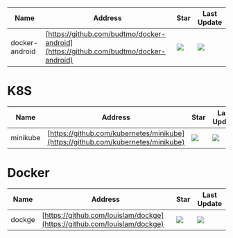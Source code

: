 Name| Address | Star| Last Update
-|-|-|-|
docker-android|[https://github.com/budtmo/docker-android](https://github.com/budtmo/docker-android)|<img src="https://img.shields.io/github/stars/budtmo/docker-android?style=for-the-badge" />|<img src="https://img.shields.io/github/last-commit/budtmo/docker-android?style=for-the-badge" />

# K8S
Name| Address | Star| Last Update
-|-|-|-|
minikube|[https://github.com/kubernetes/minikube](https://github.com/kubernetes/minikube)|<img src="https://img.shields.io/github/stars/kubernetes/minikube?style=for-the-badge" />|<img src="https://img.shields.io/github/last-commit/kubernetes/minikube?style=for-the-badge" />

# Docker
Name| Address | Star| Last Update
-|-|-|-|
dockge|[https://github.com/louislam/dockge](https://github.com/louislam/dockge)|<img src="https://img.shields.io/github/stars/louislam/dockge?style=for-the-badge" />|<img src="https://img.shields.io/github/last-commit/louislam/dockge?style=for-the-badge" />


